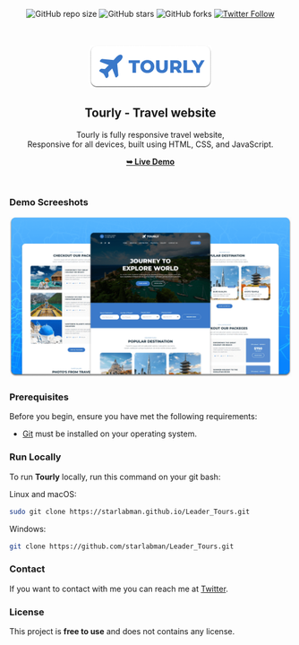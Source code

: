 <div align="center">
  
  ![GitHub repo size](https://img.shields.io/github/repo-size/starlabman/leader_tours)
  ![GitHub stars](https://img.shields.io/github/stars/starlabman/toleader_toursurly?style=social)
  ![GitHub forks](https://img.shields.io/github/forks/starlabman/leader_tours?style=social)
[![Twitter Follow](https://img.shields.io/twitter/follow/starlabman?style=social)](https://twitter.com/intent/follow?screen_name=starlabman)


  <br />
  <br />
  
  <img src="./readme-images/project-logo.png" />

  <h2 align="center">Tourly - Travel website</h2>

  Tourly is fully responsive travel website, <br />Responsive for all devices, built using HTML, CSS, and JavaScript.

  <a href="https://starlabman.github.io/Leader_Tours/"><strong>➥ Live Demo</strong></a>

</div>

<br />

### Demo Screeshots

![Tourly Desktop Demo](./readme-images/desktop.png "Desktop Demo")

### Prerequisites

Before you begin, ensure you have met the following requirements:

* [Git](https://git-scm.com/downloads "Download Git") must be installed on your operating system.

### Run Locally

To run **Tourly** locally, run this command on your git bash:

Linux and macOS:

```bash
sudo git clone https://starlabman.github.io/Leader_Tours.git
```

Windows:

```bash
git clone https://github.com/starlabman/Leader_Tours.git
```

### Contact

If you want to contact with me you can reach me at [Twitter](https://www.twitter.com/starlabman).

### License

This project is **free to use** and does not contains any license.
